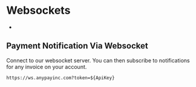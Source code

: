 # Websockets

-

## Payment Notification Via Websocket

Connect to our websocket server. You can then subscribe to notifications for any invoice on your account.

```
https://ws.anypayinc.com?token=${ApiKey}
```

